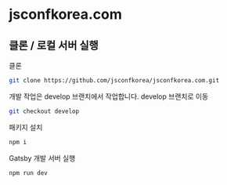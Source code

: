 # jsconfkorea.com

## 클론 / 로컬 서버 실행

클론

```sh
git clone https://github.com/jsconfkorea/jsconfkorea.com.git
```

개발 작업은 develop 브랜치에서 작업합니다. develop 브랜치로 이동

```sh
git checkout develop
```

패키지 설치

```sh
npm i
```

Gatsby 개발 서버 실행

```sh
npm run dev
```
